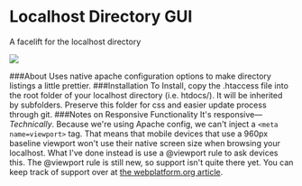 Localhost Directory GUI
=============

A facelift for the localhost directory

<img src="http://norther.li/_github/localhost-gui.png"/>

###About
Uses native apache configuration options to make directory listings a little prettier.
###Installation
To Install, copy the .htaccess file into the root folder of your localhost directory (i.e. htdocs/). It will be inherited by subfolders.
Preserve this folder for css and easier update process through git.
###Notes on Responsive Functionality
It's responsive—_Technically_. Because we're using Apache config, we can't inject a ``<meta name=viewport>`` tag. That means that mobile devices that use a 960px baseline viewport won't use their native screen size when browsing your localhost.
What I've done instead is use a @viewport rule to ask devices this. The @viewport rule is still new, so support isn't quite there yet. You can keep track of support over at [the webplatform.org article](http://docs.webplatform.org/wiki/css/atrules/@viewport).